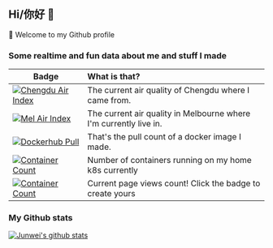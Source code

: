 ## Hi/你好 👋

🔭  Welcome to my Github profile

<!--
**wahyd4/wahyd4** is a ✨ _special_ ✨ repository because its `README.md` (this file) appears on your GitHub profile.

Here are some ideas to get you started:

- 🔭 I’m currently working on ...
- 🌱 I’m currently learning ...
- 👯 I’m looking to collaborate on ...
- 🤔 I’m looking for help with ...
- 💬 Ask me about ...
- 📫 How to reach me: ...
- 😄 Pronouns: ...
- ⚡ Fun fact: ...
-->

### Some realtime and fun data about me and stuff I made

| Badge   |      What is that?      |
|----------|:-------------|
| [![Chengdu Air Index](https://badges.toozhao.com/svg/chengdu)](https://badges.toozhao.com/stats/chengdu) | The current air quality of Chengdu where I came from.|
| [![Mel Air Index](https://badges.toozhao.com/svg/mel)](https://badges.toozhao.com/stats/mel) |    The current air quality in Melbourne where I'm currently live in.   |
| [![Dockerhub Pull](https://badges.toozhao.com/svg/dockerhub)](https://badges.toozhao.com/stats/dockerhub) | That's the pull count of a docker image I made. |
| [![Container Count](https://badges.toozhao.com/badges/k8s-container-count/green.svg)](https://badges.toozhao.com/stats/k8s-container-count) | Number of containers running on my home k8s currently |
| [![Container Count](https://badges.toozhao.com/badges/junv-github-profile/blue.svg)](https://badges.toozhao.com/stats/junv-github-profile) | Current page views count! Click the badge to create yours |

### My Github stats

[![Junwei's github stats](https://github-readme-stats.vercel.app/api?username=wahyd4)](https://github.com/anuraghazra/github-readme-stats)  

